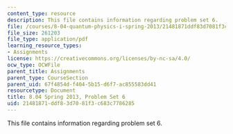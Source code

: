 ```yaml
---
content_type: resource
description: This file contains information regarding problem set 6.
file: /courses/8-04-quantum-physics-i-spring-2013/21481871ddf83d7081f3c683c7786285_MIT8_04S13_ps6.pdf
file_size: 261203
file_type: application/pdf
learning_resource_types:
- Assignments
license: https://creativecommons.org/licenses/by-nc-sa/4.0/
ocw_type: OCWFile
parent_title: Assignments
parent_type: CourseSection
parent_uid: 67f4854d-f404-5b15-d6f7-ac855583dd41
resourcetype: Document
title: 8.04 Spring 2013, Problem Set 6
uid: 21481871-ddf8-3d70-81f3-c683c7786285
---
```

This file contains information regarding problem set 6.
